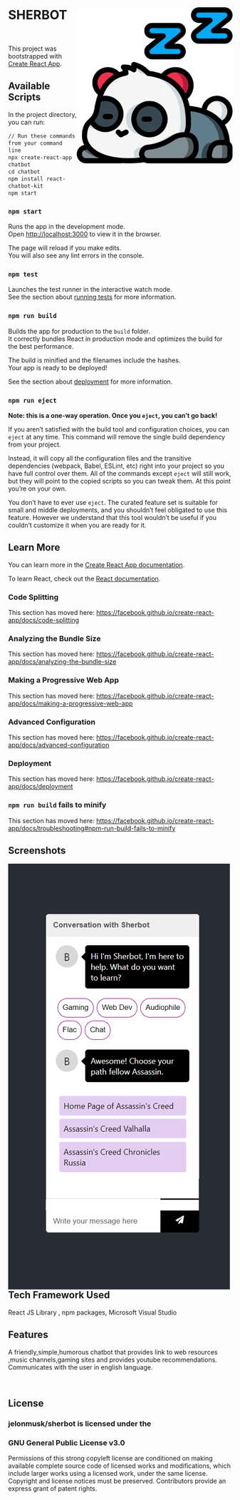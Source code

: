 
</br>
<html>
  <div class="container">
  <div class="row">
    <div class="col">
      <img align="right" src="https://github.com/jelonmusk/sherbot/blob/master/src/assets/panda.png" class="card-img" width="350" height="350"  alt="" />
    </div>
    <div class="col">
          <h1 class="card-title">SHERBOT</h1>
      </div>
  </div>
 </div>  
</html>       


</br>    

This project was bootstrapped with [Create React App](https://github.com/facebook/create-react-app).

## Available Scripts

In the project directory, you can run:

```
// Run these commands from your command line
npx create-react-app chatbot
cd chatbot
npm install react-chatbot-kit
npm start
```

### `npm start`

Runs the app in the development mode.<br />
Open [http://localhost:3000](http://localhost:3000) to view it in the browser.

The page will reload if you make edits.<br />
You will also see any lint errors in the console.

### `npm test`

Launches the test runner in the interactive watch mode.<br />
See the section about [running tests](https://facebook.github.io/create-react-app/docs/running-tests) for more information.

### `npm run build`

Builds the app for production to the `build` folder.<br />
It correctly bundles React in production mode and optimizes the build for the best performance.

The build is minified and the filenames include the hashes.<br />
Your app is ready to be deployed!

See the section about [deployment](https://facebook.github.io/create-react-app/docs/deployment) for more information.

### `npm run eject`

**Note: this is a one-way operation. Once you `eject`, you can’t go back!**

If you aren’t satisfied with the build tool and configuration choices, you can `eject` at any time. This command will remove the single build dependency from your project.

Instead, it will copy all the configuration files and the transitive dependencies (webpack, Babel, ESLint, etc) right into your project so you have full control over them. All of the commands except `eject` will still work, but they will point to the copied scripts so you can tweak them. At this point you’re on your own.

You don’t have to ever use `eject`. The curated feature set is suitable for small and middle deployments, and you shouldn’t feel obligated to use this feature. However we understand that this tool wouldn’t be useful if you couldn’t customize it when you are ready for it.

## Learn More

You can learn more in the [Create React App documentation](https://facebook.github.io/create-react-app/docs/getting-started).

To learn React, check out the [React documentation](https://reactjs.org/).

### Code Splitting

This section has moved here: https://facebook.github.io/create-react-app/docs/code-splitting

### Analyzing the Bundle Size

This section has moved here: https://facebook.github.io/create-react-app/docs/analyzing-the-bundle-size

### Making a Progressive Web App

This section has moved here: https://facebook.github.io/create-react-app/docs/making-a-progressive-web-app

### Advanced Configuration

This section has moved here: https://facebook.github.io/create-react-app/docs/advanced-configuration

### Deployment

This section has moved here: https://facebook.github.io/create-react-app/docs/deployment

### `npm run build` fails to minify

This section has moved here: https://facebook.github.io/create-react-app/docs/troubleshooting#npm-run-build-fails-to-minify    

## Screenshots    
<div class="col">
      <img align="left" src="https://github.com/jelonmusk/sherbot/blob/master/screenshots/screencapture-1.png" class="card-img" alt="" />
    </div>
</br>    

## Tech Framework Used     

React JS Library , npm packages, Microsoft Visual Studio
    
    

## Features     

A friendly,simple,humorous chatbot that provides link to web resources ,music channels,gaming sites and provides youtube recommendations.
Communicates with the user in  english language.     


</br>

## License    
### jelonmusk/sherbot is licensed under the

### GNU General Public License v3.0
Permissions of this strong copyleft license are conditioned on making available complete source code of licensed works and modifications, which include larger works using a licensed work, under the same license. Copyright and license notices must be preserved. Contributors provide an express grant of patent rights.

